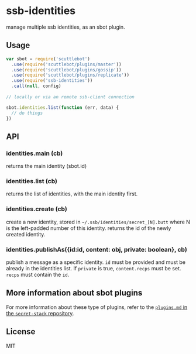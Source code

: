 # ssb-identities

manage multiple ssb identities, as an sbot plugin.

## Usage

```js
var sbot = require('scuttlebot')
  .use(require('scuttlebot/plugins/master'))
  .use(require('scuttlebot/plugins/gossip'))
  .use(require('scuttlebot/plugins/replicate'))
  .use(require('ssb-identities'))
  .call(null, config)
  
// locally or via an remote ssb-client connection

sbot.identities.list(function (err, data) {
  // do things
})
```


## API

### identities.main (cb)

returns the main identity (sbot.id)

### identities.list (cb)

returns the list of identities, with the main
identity first.

### identities.create (cb)

create a new identity, stored in `~/.ssb/identities/secret_[N].butt`
where N is the left-padded number of this identity.
returns the id of the newly created identity.

### identities.publishAs({id:id, content: obj, private: boolean}, cb) 

publish a message as a specific identity.
`id` must be provided and must be already in
the identities list. If `private` is true,
`content.recps` must be set. `recps` must contain
the `id`.

## More information about sbot plugins
For more information about these type of plugins, refer to the [`plugins.md` in the `secret-stack` repository](https://github.com/ssbc/secret-stack/blob/master/plugins.md).

## License

MIT

